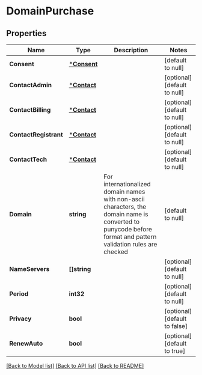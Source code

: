 # DomainPurchase

## Properties
Name | Type | Description | Notes
------------ | ------------- | ------------- | -------------
**Consent** | [***Consent**](Consent.md) |  | [default to null]
**ContactAdmin** | [***Contact**](Contact.md) |  | [optional] [default to null]
**ContactBilling** | [***Contact**](Contact.md) |  | [optional] [default to null]
**ContactRegistrant** | [***Contact**](Contact.md) |  | [optional] [default to null]
**ContactTech** | [***Contact**](Contact.md) |  | [optional] [default to null]
**Domain** | **string** | For internationalized domain names with non-ascii characters, the domain name is converted to punycode before format and pattern validation rules are checked | [default to null]
**NameServers** | **[]string** |  | [optional] [default to null]
**Period** | **int32** |  | [optional] [default to null]
**Privacy** | **bool** |  | [optional] [default to false]
**RenewAuto** | **bool** |  | [optional] [default to true]

[[Back to Model list]](../README.md#documentation-for-models) [[Back to API list]](../README.md#documentation-for-api-endpoints) [[Back to README]](../README.md)

